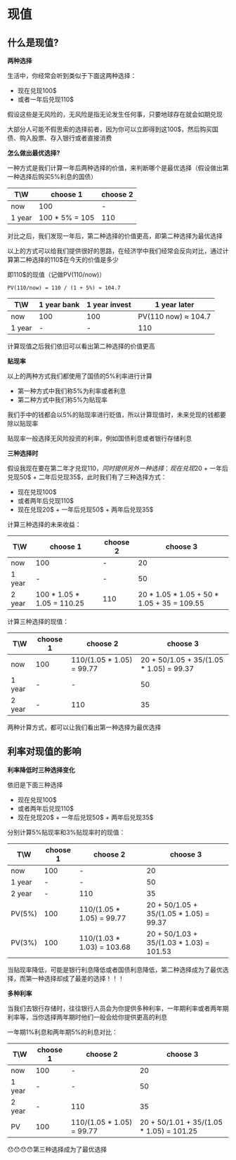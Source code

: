 # 现值

## 什么是现值?

**两种选择**

生活中，你经常会听到类似于下面这两种选择：

- 现在兑现100$
- 或者一年后兑现110$

假设这些是无风险的，无风险是指无论发生任何事，只要地球存在就会如期兑现

大部分人可能不假思索的选择前者，因为你可以立即得到这100$，然后购买国债、购入股票、存入银行或者直接消费

**怎么做出最优选择?**

一种方式是我们计算一年后两种选择的价值，来判断哪个是最优选择（假设做出第一种选择后购买5%利息的国债）

T\W    |    choose 1    |  choose 2
------ | -------------- | ---------- 
now    |       100      |     -
1 year | 100 * 5% = 105 |    110

对比之后，我们发现一年后，第二种选择的价值更高，即第二种选择为最优选择

以上的方式可以给我们提供很好的思路，在经济学中我们经常会反向对比，通过计算第二种选择的110$在今天的价值是多少

即110$的现值（记做PV(110/now)）

```
PV(110/now) = 110 / (1 + 5%) ≈ 104.7
```

T\W    |    1 year bank    |  1 year invest |    1 year later
------ | ----------------- | -------------- | -------------------
now    |       100         |       100      | PV(110 now) ≈ 104.7
1 year |        -          |        -       |        110 

计算现值之后我们依旧可以看出第二种选择的价值更高

**贴现率**

以上的两种方式我们都使用了国债的5%利率进行计算

- 第一种方式中我们称5%为利率或者利息
- 第二种方式中我们称5%为贴现率

我们手中的钱都会以5%的贴现率进行贬值，所以计算现值时，未来兑现的钱都要除以贴现率

贴现率一般选择无风险投资的利率，例如国债利息或者银行存储利息

**三种选择时**

假设我现在要在第二年才兑现110$，同时提供另外一种选择：现在兑现20$ + 一年后兑现50$ + 二年后兑现35$，此时我们有了三种选择方式：

- 现在兑现100$
- 或者两年后兑现110$
- 现在兑现20$ + 一年后兑现50$ + 两年后兑现35$

计算三种选择的未来收益：

T\W    |         choose 1           |  choose 2  |           choose 3
------ | -------------------------- | ---------- | ----------------------------------------
now    |           100              |      -     |             20
1 year |            -               |      -     |             50
2 year | 100 * 1.05 * 1.05 = 110.25 |     110    | 20 * 1.05 * 1.05 + 50 * 1.05 + 35 = 109.55

计算三种选择的现值：


T\W    |   choose 1  |            choose 2        |           choose 3
------ | ----------- | -------------------------- | ----------------------------------------
now    |     100     | 110/(1.05 * 1.05) =  99.77 |  20 + 50/1.05 + 35/(1.05 * 1.05) = 99.37
1 year |      -      |             -              |               50
2 year |      -      |            110             |         	  35

两种计算方式，都可以让我们看出第一种选择为最优选择

## 利率对现值的影响

**利率降低时三种选择变化**

依旧是下面三种选择

- 现在兑现100$
- 或者两年后兑现110$
- 现在兑现20$ + 一年后兑现50$ + 两年后兑现35$

分别计算5%贴现率和3%贴现率时的现值：

T\W    |  choose 1 |            choose 2        |           choose 3
------ | --------- | -------------------------- | ----------------------------------------
now    |    100    |               -            |              20
1 year |     -     |               -            |              50
2 year |     -     |              110           |              35
PV(5%) |    100    | 110/(1.05 * 1.05) = 99.77  | 20 + 50/1.05 + 35/(1.05 * 1.05) = 99.37
PV(3%) |    100    | 110/(1.03 * 1.03) = 103.68 | 20 + 50/1.03 + 35/(1.03 * 1.03) = 101.53

当贴现率降低，可能是银行利息降低或者国债利息降低，第二种选择成为了最优选择，而第一种选择却成了最差的选择！！！


**多种利率**

当我们去银行存储时，往往银行人员会为你提供多种利率，一年期利率或者两年期利率等，当你选择两年期时他们一般会给你提供更高的利息

一年期1%利息和两年期5%的利息对比：

T\W    |  choose 1 |         choose 2          |           choose 3
------ | --------- | ------------------------- | ----------------------------------------
now    |    100    |            -              |              20
1 year |     -     |            -              |              50
2 year |     -     |           110             |              35
PV     |    100    | 110/(1.05 * 1.05) = 99.77 | 20 + 50/1.01 + 35/(1.05 * 1.05) = 101.25

😯😯😯😯第三种选择成为了最优选择